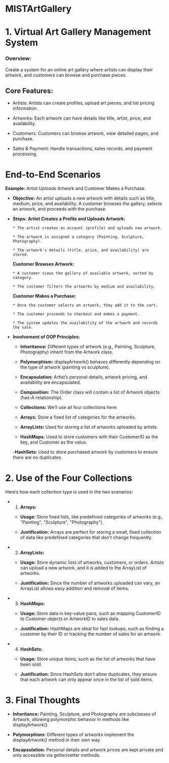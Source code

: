 # MISTArtGallery

# 1. Virtual Art Gallery Management System
<h3>Overview:</h3>
Create a system for an online art gallery where artists can display their artwork, and customers can browse and purchase pieces. 
<h2>Core Features:</h2>

* Artists: Artists can create profiles, upload art pieces, and list pricing information.

* Artworks: Each artwork can have details like title, artist, price, and availability.

* Customers: Customers can browse artwork, view detailed pages, and purchase.

* Sales & Payment: Handle transactions, sales records, and payment processing.

# End-to-End Scenarios
**Example:** Artist Uploads Artwork and Customer Makes a Purchase.

- **Objective:** An artist uploads a new artwork with details such as title, medium, price, and availability. A customer browses the gallery, selects an artwork, and proceeds with the purchase.
- **Steps:**
  **Artist Creates a Profile and Uploads Artwork:**

      * The artist creates an account (profile) and uploads new artwork.

      * The artwork is assigned a category (Painting, Sculpture, Photography).

      * The artwork's details (title, price, and availability) are stored.

  **Customer Browses Artwork:**

      * A customer views the gallery of available artwork, sorted by category.

      * The customer filters the artworks by medium and availability.

  **Customer Makes a Purchase:**

      * Once the customer selects an artwork, they add it to the cart.

      * The customer proceeds to checkout and makes a payment.

      * The system updates the availability of the artwork and records the sale.

- **Involvement of OOP Principles:**

    + **Inheritance:** Different types of artwork (e.g., Painting, Sculpture, Photography) inherit from the Artwork class.

    + **Polymorphism:** displayArtwork() behaves differently depending on the type of artwork (painting vs sculpture).

    + **Encapsulation:** Artist’s personal details, artwork pricing, and availability are encapsulated.

    + **Composition:** The Order class will contain a list of Artwork objects (has-A relationship).

    + **Collections:** We’ll use all four collections here:

    + **Arrays:** Store a fixed list of categories for the artworks.

    + **ArrayLists:** Used for storing a list of artworks uploaded by artists.

    + **HashMaps:** Used to store customers with their CustomerID as the key, and Customer as the value.

    -**HashSets:** Used to store purchased artwork by customers to ensure there are no duplicates.
# 2. Use of the Four Collections
Here’s how each collection type is used in the two scenarios:

- 1. **Arrays:**

  - **Usage:** Store fixed lists, like predefined categories of artworks (e.g., "Painting", "Sculpture", "Photography").
    
  - **Justification:** Arrays are perfect for storing a small, fixed collection of data like predefined categories that don’t change frequently.
  
- 2. **ArrayLists:**

  - **Usage:** Store dynamic lists of artworks, customers, or orders. Artists can upload a new artwork, and it is added to the ArrayList of artworks.
    
  - **Justification:** Since the number of artworks uploaded can vary, an ArrayList allows easy addition and removal of items.
    
- 3. **HashMaps:**

  - **Usage:** Store data in key-value pairs, such as mapping CustomerID to Customer objects or ArtworkID to sales data.
    
  - **Justification:** HashMaps are ideal for fast lookups, such as finding a customer by their ID or tracking the number of sales for an artwork.
    
- 4. **HashSets:**

  - **Usage:** Store unique items, such as the list of artworks that have been sold.
    
  - **Justification:** Since HashSets don’t allow duplicates, they ensure that each artwork can only appear once in the list of sold items.
    
# 3. Final Thoughts

- **Inheritance:** Painting, Sculpture, and Photography are subclasses of Artwork, allowing polymorphic behavior in methods like displayArtwork().

- **Polymorphism:** Different types of artworks implement the displayArtwork() method in their own way.

- **Encapsulation:** Personal details and artwork prices are kept private and only accessible via getter/setter methods.
